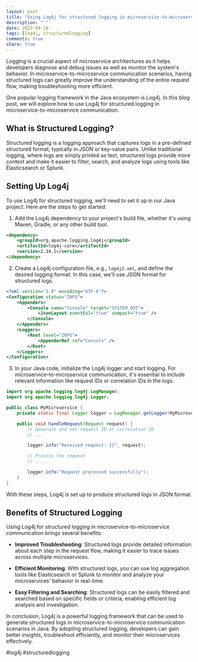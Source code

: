 ```yaml
---
layout: post
title: "Using Log4j for structured logging in microservice-to-microservice communication in Java"
description: " "
date: 2023-09-18
tags: [log4j, structuredlogging]
comments: true
share: true
---
```


Logging is a crucial aspect of microservice architectures as it helps developers diagnose and debug issues as well as monitor the system's behavior. In microservice-to-microservice communication scenarios, having structured logs can greatly improve the understanding of the entire request flow, making troubleshooting more efficient.

One popular logging framework in the Java ecosystem is Log4j. In this blog post, we will explore how to use Log4j for structured logging in microservice-to-microservice communication.

## What is Structured Logging?

Structured logging is a logging approach that captures logs in a pre-defined structured format, typically in JSON or key-value pairs. Unlike traditional logging, where logs are simply printed as text, structured logs provide more context and make it easier to filter, search, and analyze logs using tools like Elasticsearch or Splunk.

## Setting Up Log4j

To use Log4j for structured logging, we'll need to set it up in our Java project. Here are the steps to get started:

1. Add the Log4j dependency to your project's build file, whether it's using Maven, Gradle, or any other build tool.

```xml
<dependency>
    <groupId>org.apache.logging.log4j</groupId>
    <artifactId>log4j-core</artifactId>
    <version>2.14.1</version>
</dependency>
```

2. Create a Log4j configuration file, e.g., `log4j2.xml`, and define the desired logging format. In this case, we'll use JSON format for structured logs.

```xml
<?xml version="1.0" encoding="UTF-8"?>
<Configuration status="INFO">
    <Appenders>
        <Console name="Console" target="SYSTEM_OUT">
            <JsonLayout eventEol="true" compact="true" />
        </Console>
    </Appenders>
    <Loggers>
        <Root level="INFO">
            <AppenderRef ref="Console" />
        </Root>
    </Loggers>
</Configuration>
```

3. In your Java code, initialize the Log4j logger and start logging. For microservice-to-microservice communication, it's essential to include relevant information like request IDs or correlation IDs in the logs.

```java
import org.apache.logging.log4j.LogManager;
import org.apache.logging.log4j.Logger;

public class MyMicroservice {
    private static final Logger logger = LogManager.getLogger(MyMicroservice.class);

    public void handleRequest(Request request) {
        // Generate and set request ID or correlation ID
        // ...

        logger.info("Received request: {}", request);

        // Process the request
        // ...

        logger.info("Request processed successfully");
    }
}
```

With these steps, Log4j is set up to produce structured logs in JSON format.

## Benefits of Structured Logging

Using Log4j for structured logging in microservice-to-microservice communication brings several benefits:

- **Improved Troubleshooting**: Structured logs provide detailed information about each step in the request flow, making it easier to trace issues across multiple microservices.

- **Efficient Monitoring**: With structured logs, you can use log aggregation tools like Elasticsearch or Splunk to monitor and analyze your microservices' behavior in real-time.

- **Easy Filtering and Searching**: Structured logs can be easily filtered and searched based on specific fields or criteria, enabling efficient log analysis and investigation.

In conclusion, Log4j is a powerful logging framework that can be used to generate structured logs in microservice-to-microservice communication scenarios in Java. By adopting structured logging, developers can gain better insights, troubleshoot efficiently, and monitor their microservices effectively.

#log4j #structuredlogging